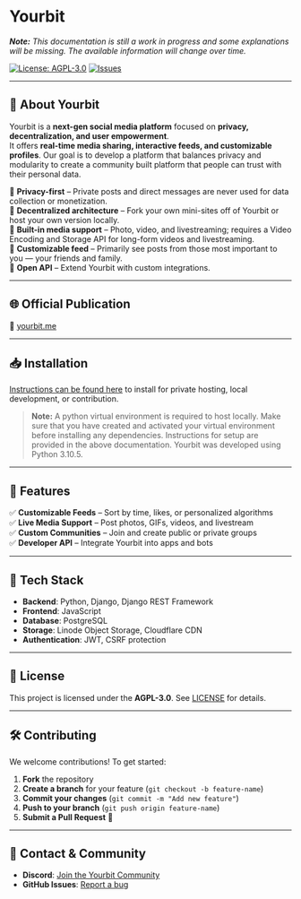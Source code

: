 # **Yourbit**  
_**Note:** This documentation is still a work in progress and some explanations will be missing. The available information will change over time._  

[![License: AGPL-3.0](https://img.shields.io/badge/License-AGPL%203.0-blue.svg)](https://www.gnu.org/licenses/agpl-3.0)
[![Issues](https://img.shields.io/github/issues/Yourbit-LLC/yourbit)](https://github.com/Yourbit-LLC/yourbit/issues)

---

## 🚀 **About Yourbit**  
Yourbit is a **next-gen social media platform** focused on **privacy, decentralization, and user empowerment**.  
It offers **real-time media sharing, interactive feeds, and customizable profiles**. Our goal is to develop a platform
that balances privacy and modularity to create a community built platform that people can trust with their personal data.

🔹 **Privacy-first** – Private posts and direct messages are never used for data collection or monetization.  
🔹 **Decentralized architecture** – Fork your own mini-sites off of Yourbit or host your own version locally.  
🔹 **Built-in media support** – Photo, video, and livestreaming; requires a Video Encoding and Storage API for long-form videos and livestreaming.  
🔹 **Customizable feed** – Primarily see posts from those most important to you — your friends and family.  
🔹 **Open API** – Extend Yourbit with custom integrations.  

---

## 🌐 **Official Publication**  
🔗 [yourbit.me](https://yourbit.me) 

---

## 📥 **Installation**

[Instructions can be found here](https://github.com/Yourbit-LLC/yourbit/blob/main/INSTALLATION.md) to install for private hosting, local development, or contribution.

> **Note:** A python virtual environment is required to host locally. Make sure that you have created and activated your virtual environment before installing any dependencies. Instructions for setup are provided in the above documentation. Yourbit was developed using Python 3.10.5.

---

## 🎯 **Features**  
✅ **Customizable Feeds** – Sort by time, likes, or personalized algorithms  
✅ **Live Media Support** – Post photos, GIFs, videos, and livestream  
✅ **Custom Communities** – Join and create public or private groups  
✅ **Developer API** – Integrate Yourbit into apps and bots  

---

## 🔧 **Tech Stack**  
- **Backend**: Python, Django, Django REST Framework  
- **Frontend**: JavaScript
- **Database**: PostgreSQL  
- **Storage**: Linode Object Storage, Cloudflare CDN  
- **Authentication**: JWT, CSRF protection  

---

## 📜 **License**  
This project is licensed under the **AGPL-3.0**. See [LICENSE](https://github.com/Yourbit-LLC/yourbit/blob/main/LICENSE.txt) for details.  

---

## 🛠 **Contributing**  
We welcome contributions! To get started:  
1. **Fork** the repository  
2. **Create a branch** for your feature (`git checkout -b feature-name`)  
3. **Commit your changes** (`git commit -m "Add new feature"`)  
4. **Push to your branch** (`git push origin feature-name`)  
5. **Submit a Pull Request** 🚀  

---

## 📩 **Contact & Community**  
- **Discord**: [Join the Yourbit Community](https://discord.gg/g2JpbbCzZs)    
- **GitHub Issues**: [Report a bug](https://github.com/yourbit-org/yourbit/issues)  
